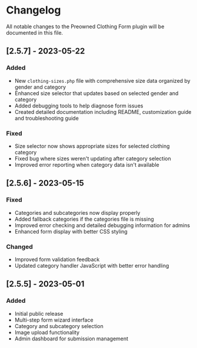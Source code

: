 # Changelog

All notable changes to the Preowned Clothing Form plugin will be documented in this file.

## [2.5.7] - 2023-05-22

### Added
- New `clothing-sizes.php` file with comprehensive size data organized by gender and category
- Enhanced size selector that updates based on selected gender and category
- Added debugging tools to help diagnose form issues
- Created detailed documentation including README, customization guide and troubleshooting guide

### Fixed
- Size selector now shows appropriate sizes for selected clothing category
- Fixed bug where sizes weren't updating after category selection
- Improved error reporting when category data isn't available

## [2.5.6] - 2023-05-15

### Fixed
- Categories and subcategories now display properly
- Added fallback categories if the categories file is missing
- Improved error checking and detailed debugging information for admins
- Enhanced form display with better CSS styling

### Changed
- Improved form validation feedback
- Updated category handler JavaScript with better error handling

## [2.5.5] - 2023-05-01

### Added
- Initial public release
- Multi-step form wizard interface
- Category and subcategory selection
- Image upload functionality
- Admin dashboard for submission management
